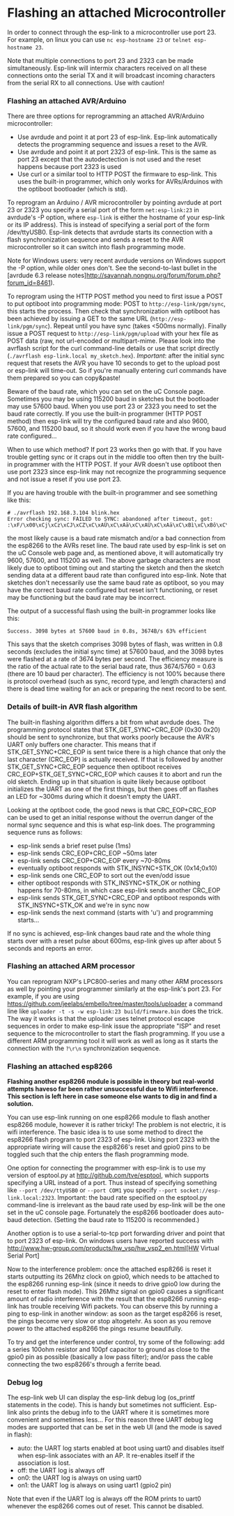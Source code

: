 Flashing an attached Microcontroller
====================================

In order to connect through the esp-link to a microcontroller use port 23. For example,
on linux you can use `nc esp-hostname 23` or `telnet esp-hostname 23`.

Note that multiple connections to port 23 and 2323 can be made simultaneously. Esp-link will
intermix characters received on all these connections onto the serial TX and it will
broadcast incoming characters from the serial RX to all connections. Use with caution!

### Flashing an attached AVR/Arduino

There are three options for reprogramming an attached AVR/Arduino microcontroller:

- Use avrdude and point it at port 23 of esp-link. Esp-link automatically detects the programming
  sequence and issues a reset to the AVR.
- Use avrdude and point it at port 2323 of esp-link. This is the same as port 23 except that the
  autodectection is not used and the reset happens because port 2323 is used
- Use curl or a similar tool to HTTP POST the firmware to esp-link. This uses the built-in
  programmer, which only works for AVRs/Arduinos with the optiboot bootloader (which is std).

To reprogram an Arduino / AVR microcontroller by pointing avrdude at port 23 or 2323 you
specify a serial port of the form `net:esp-link:23` in avrdude's -P option, where
`esp-link` is either the hostname of your esp-link or its IP address).
This is instead of specifying a serial port of the form /dev/ttyUSB0.
Esp-link detects that avrdude starts its connection with a flash synchronization sequence
and sends a reset to the AVR microcontroller so it can switch into flash programming mode.

Note for Windows users: very recent avrdude versions on Windows support the -P option, while older
ones don't. See the second-to-last bullet in the
[avrdude 6.3 release notes]http://savannah.nongnu.org/forum/forum.php?forum_id=8461).

To reprogram using the HTTP POST method you need to first issue a POST to put optiboot into
programming mode: POST to `http://esp-link/pgm/sync`, this starts the process. Then check that
synchronization with optiboot has been achieved by issuing a GET to the same URL
(`http://esp-link/pgm/sync`). Repeat until you have sync (takes <500ms normally). Finally
issue a POST request to `http://esp-link/pgm/upload` with your hex file as POST data (raw,
not url-encoded or multipart-mime. Please look into the avrflash script for the curl command-line
details or use that script directly (`./avrflash esp-link.local my_sketch.hex`).
_Important_: after the initial sync request that resets the AVR you have 10 seconds to get to the
upload post or esp-link will time-out. So if you're manually entering curl commands have them
prepared so you can copy&paste!

Beware of the baud rate, which you can set on the uC Console page. Sometimes you may be using
115200 baud in sketches but the bootloader may use 57600 baud. When you use port 23 or 2323 you
need to set the baud rate correctly. If you use the built-in programmer (HTTP POST method) then
esp-link will try the configured baud rate and also 9600, 57600, and 115200 baud, so it should
work even if you have the wrong baud rate configured...

When to use which method? If port 23 works then go with that. If you have trouble getting sync
or it craps out in the middle too often then try the built-in programmer with the HTTP POST.
If your AVR doesn't use optiboot then use port 2323 since esp-link may not recognize the programming
sequence and not issue a reset if you use port 23.

If you are having trouble with the built-in programmer and see something like this:

```
# ./avrflash 192.168.3.104 blink.hex
Error checking sync: FAILED to SYNC: abandoned after timeout, got:
:\xF/\x00\xCj\xCz\xCJ\xCZ\xC\xAÜ\xC\xAä\xC\xAÜ\xC\xAä\xC\xBì\xC\xBô\xC\xBì\xC\xBô\xC\xAÜ\xC\xAä\xC
```

the most likely cause is a baud rate mismatch and/or a bad connection from the esp8266 to the
AVRs reset line.
The baud rate used by esp-link is set on the uC Console web page and, as mentioned above, it will
automatically try 9600, 57600, and 115200 as well.
The above garbage characters are most likely due to optiboot timing out and starting the sketch
and then the sketch sending data at a different baud rate than configured into esp-link.
Note that sketches don't necessarily use the same baud rate as optiboot, so you may have the
correct baud rate configured but reset isn't functioning, or reset may be functioning but the
baud rate may be incorrect.

The output of a successful flash using the built-in programmer looks like this:

```
Success. 3098 bytes at 57600 baud in 0.8s, 3674B/s 63% efficient
```

This says that the sketch comprises 3098 bytes of flash, was written in 0.8 seconds
(excludes the initial sync time) at 57600 baud,
and the 3098 bytes were flashed at a rate of 3674 bytes per second.
The efficiency measure is the ratio of the actual rate to the serial baud rate,
thus 3674/5760 = 0.63 (there are 10 baud per character).
The efficiency is not 100% because there is protocol overhead (such as sync, record type, and
length characters)
and there is dead time waiting for an ack or preparing the next record to be sent.

### Details of built-in AVR flash algorithm

The built-in flashing algorithm differs a bit from what avrdude does. The programming protocol
states that STK_GET_SYNC+CRC_EOP (0x30 0x20) should be sent to synchronize, but that works poorly
because the AVR's UART only buffers one character. This means that if STK_GET_SYNC+CRC_EOP is
sent twice there is a high chance that only the last character (CRC_EOP) is actually
received. If that is followed by another STK_GET_SYNC+CRC_EOP sequence then optiboot receives
CRC_EOP+STK_GET_SYNC+CRC_EOP which causes it to abort and run the old sketch. Ending up in that
situation is quite likely because optiboot initializes the UART as one of the first things, but
then goes off an flashes an LED for ~300ms during which it doesn't empty the UART.

Looking at the optiboot code, the good news is that CRC_EOP+CRC_EOP can be used to get an initial
response without the overrun danger of the normal sync sequence and this is what esp-link does.
The programming sequence runs as follows:

- esp-link sends a brief reset pulse (1ms)
- esp-link sends CRC_EOP+CRC_EOP ~50ms later
- esp-link sends CRC_EOP+CRC_EOP every ~70-80ms
- eventually optiboot responds with STK_INSYNC+STK_OK (0x14;0x10)
- esp-link sends one CRC_EOP to sort out the even/odd issue
- either optiboot responds with STK_INSYNC+STK_OK or nothing happens for 70-80ms, in which case
  esp-link sends another CRC_EOP
- esp-link sends STK_GET_SYNC+CRC_EOP and optiboot responds with STK_INSYNC+STK_OK and we're in
  sync now
- esp-link sends the next command (starts with 'u') and programming starts...

If no sync is achieved, esp-link changes baud rate and the whole thing starts over with a reset
pulse about 600ms, esp-link gives up after about 5 seconds and reports an error.

### Flashing an attached ARM processor

You can reprogram NXP's LPC800-series and many other ARM processors as well by pointing your
programmer similarly at the esp-link's port 23. For example, if you are using
https://github.com/jeelabs/embello/tree/master/tools/uploader a command line like
`uploader -t -s -w esp-link:23 build/firmware.bin` does the trick.
The way it works is that the uploader uses telnet protocol escape sequences in order to
make esp-link issue the appropriate "ISP" and reset sequence to the microcontroller to start the
flash programming. If you use a different ARM programming tool it will work as well as long as
it starts the connection with the `?\r\n` synchronization sequence.

### Flashing an attached esp8266

__Flashing another esp8266 module is possible in theory but real-world attempts haveso far been
rather unsuccessful due to Wifi interference. This section is left here in case someone else
wants to dig in and find a solution.__

You can use esp-link running on one esp8266 module to flash another esp8266 module,
however it is rather tricky! The problem is not electric, it is wifi interference.
The basic idea is to use some method to direct the esp8266 flash program to port 2323 of
esp-link. Using port 2323 with the appropriate wiring will cause the esp8266's reset and 
gpio0 pins to be toggled such that the chip enters the flash programming mode.

One option for connecting the programmer with esp-link is to use my version of esptool.py
at http://github.com/tve/esptool, which supports specifying a URL instead of a port. Thus
instead of specifying something like `--port /dev/ttyUSB0` or `--port COM1` you specify
`--port socket://esp-link.local:2323`. Important: the baud rate specified on the esptool.py
command-line is irrelevant as the baud rate used by esp-link will be the one set in the
uC console page. Fortunately the esp8266 bootloader does auto-baud detection. (Setting the
baud rate to 115200 is recommended.)

Another option is to use a serial-to-tcp port forwarding driver and point that to port 2323
of esp-link. On windows users have reported success with
http://www.hw-group.com/products/hw_vsp/hw_vsp2_en.html[HW Virtual Serial Port]

Now to the interference problem: once the attached esp8266 is reset it
starts outputting its 26Mhz clock on gpio0, which needs to be attached to
the esp8266 running esp-link (since it needs to drive gpio0 low during
the reset to enter flash mode). This 26Mhz signal on gpio0 causes a
significant amount of radio interference with the result that the esp8266
running esp-link has trouble receiving Wifi packets. You can observe this
by running a ping to esp-link in another window: as soon as the target
esp8266 is reset, the pings become very slow or stop altogetehr. As soon
as you remove power to the attached esp8266 the pings resume beautifully.

To try and get the interference under control, try some of the following:
add a series 100ohm resistor and 100pf capacitor to ground as close to
the gpio0 pin as possible (basically a low pass filter); and/or pass
the cable connecting the two esp8266's through a ferrite bead.

### Debug log

The esp-link web UI can display the esp-link debug log (os_printf statements in the code). This
is handy but sometimes not sufficient. Esp-link also prints the debug info to the UART where
it is sometimes more convenient and sometimes less... For this reason three UART debug log
modes are supported that can be set in the web UI (and the mode is saved in flash):

- auto: the UART log starts enabled at boot using uart0 and disables itself when esp-link
  associates with an AP. It re-enables itself if the association is lost.
- off: the UART log is always off
- on0: the UART log is always on using uart0
- on1: the UART log is always on using uart1 (gpio2 pin)

Note that even if the UART log is always off the ROM prints to uart0 whenever the
esp8266 comes out of reset. This cannot be disabled.
